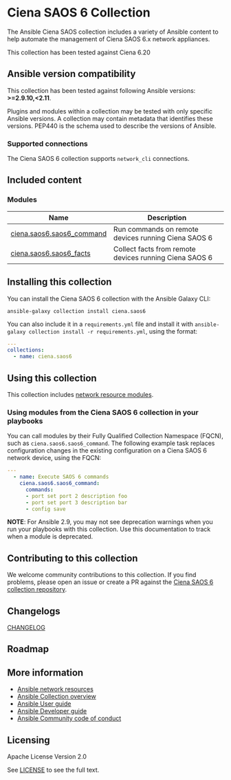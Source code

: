 

# Ciena SAOS 6 Collection

The Ansible Ciena SAOS collection includes a variety of Ansible content to help automate the management of Ciena SAOS 6.x network appliances.

This collection has been tested against Ciena 6.20

<!--start requires_ansible-->
## Ansible version compatibility

This collection has been tested against following Ansible versions: **>=2.9.10,<2.11**.

Plugins and modules within a collection may be tested with only specific Ansible versions.
A collection may contain metadata that identifies these versions.
PEP440 is the schema used to describe the versions of Ansible.
<!--end requires_ansible-->

### Supported connections
The Ciena SAOS 6 collection supports ``network_cli``  connections.

## Included content

<!--start collection content-->

### Modules
Name | Description
--- | ---
[ciena.saos6.saos6_command](https://github.com/ciena/ciena.saos6/blob/main/docs/saos6_command.md)|Run commands on remote devices running Ciena SAOS 6
[ciena.saos6.saos6_facts](https://github.com/ciena/ciena.saos6/blob/main/docs/saos6_facts.md)|Collect facts from remote devices running Ciena SAOS 6

<!--end collection content-->
## Installing this collection

You can install the Ciena SAOS 6 collection with the Ansible Galaxy CLI:

    ansible-galaxy collection install ciena.saos6

You can also include it in a `requirements.yml` file and install it with `ansible-galaxy collection install -r requirements.yml`, using the format:

```yaml
---
collections:
  - name: ciena.saos6
```

## Using this collection

This collection includes [network resource modules](https://docs.ansible.com/ansible/latest/network/user_guide/network_resource_modules.html).

### Using modules from the Ciena SAOS 6 collection in your playbooks

You can call modules by their Fully Qualified Collection Namespace (FQCN), such as `ciena.saos6.saos6_command`.
The following example task replaces configuration changes in the existing configuration on a Ciena SAOS 6 network device, using the FQCN:

```yaml
---
  - name: Execute SAOS 6 commands
    ciena.saos6.saos6_command:
      commands:
      - port set port 2 description foo
      - port set port 3 description bar
      - config save
```

**NOTE**: For Ansible 2.9, you may not see deprecation warnings when you run your playbooks with this collection. Use this documentation to track when a module is deprecated.

## Contributing to this collection

We welcome community contributions to this collection. If you find problems, please open an issue or create a PR against the [Ciena SAOS 6 collection repository](https://github.com/ciena/ciena.saos6).

## Changelogs

[CHANGELOG](CHANGELOG.rst)

## Roadmap

<!-- Optional. Include the roadmap for this collection, and the proposed release/versioning strategy so users can anticipate the upgrade/update cycle. -->

## More information

- [Ansible network resources](https://docs.ansible.com/ansible/latest/network/getting_started/network_resources.html)
- [Ansible Collection overview](https://github.com/ansible-collections/overview)
- [Ansible User guide](https://docs.ansible.com/ansible/latest/user_guide/index.html)
- [Ansible Developer guide](https://docs.ansible.com/ansible/latest/dev_guide/index.html)
- [Ansible Community code of conduct](https://docs.ansible.com/ansible/latest/community/code_of_conduct.html)

## Licensing

Apache License Version 2.0

See [LICENSE](LICENSE) to see the full text.
